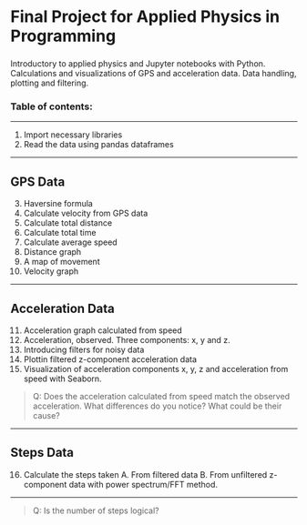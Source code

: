 ﻿#  Final Project for Applied Physics in Programming

###
Introductory to applied physics and Jupyter notebooks with Python. Calculations and visualizations of GPS and acceleration data. Data handling, plotting and filtering. 

### Table of contents: 
---
1. Import necessary libraries
2. Read the data using pandas dataframes
---
GPS Data 
---
3. Haversine formula
4. Calculate velocity from GPS data
5. Calculate total distance
6. Calculate total time
7. Calculate average speed
8. Distance graph
9. A map of movement
10. Velocity graph
---
Acceleration Data
---
11. Acceleration graph calculated from speed
12. Acceleration, observed. Three components: x, y and z.
13. Introducing filters for noisy data
14. Plottin filtered z-component acceleration data
15. Visualization of acceleration components x, y, z and acceleration from speed with Seaborn.
>Q: Does the acceleration calculated from speed match the observed acceleration. What differences do you notice? What could be their cause?
---
Steps Data
---
16. Calculate the steps taken
A. From filtered data
B. From unfiltered z-component data with power spectrum/FFT method.
---
>Q: Is the number of steps logical?
